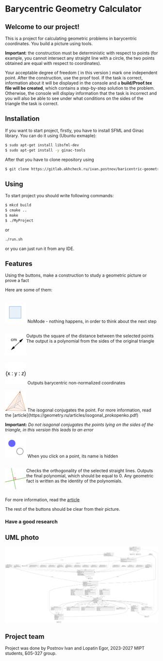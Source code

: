 # Barycentric Geometry Calculator

## Welcome to our project!

<!--Main information about it you can see in file "Barycentric\_Geometry\_Solver-1" in Architecture folder.-->

This is a project for calculating geometric problems in barycentric coordinates. You build a picture using tools.

**Important**: the construction must be deterministic with respect to points (for example, you cannot intersect any straight line with a circle, the two points obtained are equal with respect to coordinates).

Your acceptable degree of freedom ( in this version ) mark one independent point. After the construction, use the proof tool. If the task is correct, information about it will be displayed in the console and a **build/Proof.tex file will be created**, which contains a step-by-step solution to the problem. Otherwise, the console will display information that the task is incorrect and you will also be able to see under what conditions on the sides of the triangle the task is correct.

## Installation

If you want to start project, firstly, you have to install SFML and Ginac library. You can do it using
(Ubuntu exmaple):
```sh
$ sudo apt-get install libsfml-dev
$ sudo apt-get install -y ginac-tools
```
After that you have to clone repository using

```sh
$ git clone https://gitlab.akhcheck.ru/ivan.postnov/baricentric-geometry-project.git
```

## Using

To start project you should write following commands:

```sh
$ mkcd build
$ cmake ..
$ make
$ ./MyProject
``` 
or

```sh
./run.sh
```

or you can just run it from any IDE.

## Features
Using the buttons, make a construction to study a geometric picture or prove a fact


Here are some of them:

<br>
<img src="./Textures/Textures/PresetOFF.png" width="70" height="70">
NoMode - nothing happens, in order to think about the next step
<br>

<br>
<div>
<img src="./Textures/Textures/dist.png" align="left" width="70" height="70">
<p>Outputs the square of the distance between the selected points The output is a polynomial from the sides of the original triangle</p><br />
</div>
<br>

<br>
<img src="./Textures/Textures/Barycentric_coordinates.png" width="70" height="70">
Outputs barycentric non-normalized coordinates<br />
<br>


<img src="./Textures/Textures/IsogonalConjugation.png" width="70" height="70">
The isogonal conjugates the point. For more information, read the [article](https://geometry.ru/articles/isogonal_prokopenko.pdf)<br />


**Important:** *Do not isogonal conjugates the points lying on the sides of the triangle, in this version this leads to an error*



<img src="./Textures/Textures/Hide.png" width="70" height="70">
When you click on a point, its name is hidden <br />

<br>
<div>
<img src="./Textures/Textures/ProveOrthogonality.png" align="left" width="70" height="70">
<p> Checks the orthogonality of the selected straight lines. Outputs the final polynomial, which should be equal to 0. 
Any geometric fact is written as the identity of the polynomials.</p> <br /> </div>


For more information, read the [article](https://web.evanchen.cc/handouts/bary/bary-full.pdf)


The rest of the buttons should be clear from their picture.


### Have a good research


## UML photo

![UML](./uml_photo/lastUML.svg)

## Project team
Project was done by Postnov Ivan and Lopatin Egor, 2023-2027 MIPT students, Б05-327 group. 
